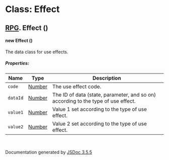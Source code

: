 # Class: Effect

## [RPG](RPG.html).  Effect ()

#### new Effect ()

The data class for use effects.

##### Properties:

| Name | Type | Description |
| --- | --- | --- |
| `code` | [Number](Number.html) | The use effect code. |
| `dataId` | [Number](Number.html) | The ID of data (state, parameter, and so on) according to the type of use effect. |
| `value1` | [Number](Number.html) | Value 1 set according to the type of use effect. |
| `value2` | [Number](Number.html) | Value 2 set according to the type of use effect. |

<dl>
</dl>
 <br>

  Documentation generated by [JSDoc 3.5.5](https://github.com/jsdoc3/jsdoc)
